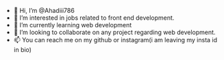 - 👋 Hi, I’m @Ahadiii786
- 👀 I’m interested in jobs related to front end development.
- 🌱 I’m currently learning web development
- 💞️ I’m looking to collaborate on any project regarding web development.
- 📫 You can reach me on my github or instagram(i am leaving my insta id in bio)

<!---
Ahadiii786/Ahadiii786 is a ✨ special ✨ repository because its `README.md` (this file) appears on your GitHub profile.
You can click the Preview link to take a look at your changes.
--->
